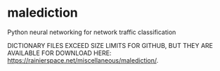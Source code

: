 # malediction
Python neural networking for network traffic classification

DICTIONARY FILES EXCEED SIZE LIMITS FOR GITHUB, BUT THEY ARE AVAILABLE FOR DOWNLOAD HERE: https://rainierspace.net/miscellaneous/malediction/.
